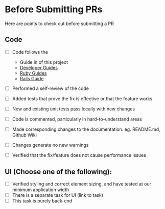 # Before Submitting PRs

Here are points to check out before submitting a PR

## Code
- [ ] Code follows the
  - Guide in of this project
  - [Developer Guides](https://github.com/tyemill/developer-guides)
  - [Ruby Guides](https://github.com/rubocop/ruby-style-guide)
  - [Rails Guide](https://github.com/rubocop/rails-style-guide)

- [ ] Performed a self-review of the code
- [ ] Added tests that prove the fix is effective or that the feature works
- [ ] New and existing unit tests pass locally with new changes
- [ ] Code is commented, particularly in hard-to-understand areas
- [ ] Made corresponding changes to the documentation. eg. README.md, Github Wiki
- [ ] Changes generate no new warnings
- [ ] Verified that the fix/feature does not cause performance issues

## UI (Choose one of the following):
- [ ] Verified styling and correct element sizing, and have tested at our minimum application width
- [ ] There is a separate task for UI (link to task)
- [ ] This task is purely back-end
